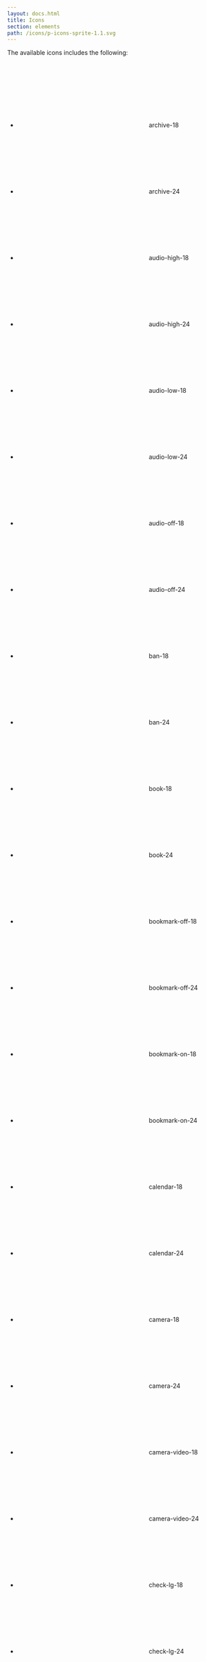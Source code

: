 ```yaml
---
layout: docs.html
title: Icons
section: elements
path: /icons/p-icons-sprite-1.1.svg
---
```


The available icons includes the following:

<ul class="d-icon-list">
  <li>
    <svg version = "1.1"
         xmlns = "http://www.w3.org/2000/svg" 
         xmlns:xlink = "http://www.w3.org/1999/xlink"
         role = "img"
         class = "pe-icon--archive-18">
      <use xlink:href = "{{path}}#archive-18"></use>
    </svg>
    archive-18
  </li>
  <li>
    <svg version = "1.1"
         xmlns = "http://www.w3.org/2000/svg" 
         xmlns:xlink = "http://www.w3.org/1999/xlink"
         role = "img"
         class = "pe-icon--archive-24">
      <use xlink:href = "{{path}}#archive-24"></use>
    </svg>
    archive-24
  </li>
  <li>
    <svg version = "1.1"
         xmlns = "http://www.w3.org/2000/svg" 
         xmlns:xlink = "http://www.w3.org/1999/xlink"
         role = "img"
         class = "pe-icon--audio-high-18">
      <use xlink:href = "{{path}}#audio-high-18"></use>
    </svg>
    audio-high-18
  </li>
  <li>
    <svg version = "1.1"
         xmlns = "http://www.w3.org/2000/svg" 
         xmlns:xlink = "http://www.w3.org/1999/xlink"
         role = "img"
         class = "pe-icon--audio-high-24">
      <use xlink:href = "{{path}}#audio-high-24"></use>
    </svg>
    audio-high-24
  </li>
  <li>
    <svg version = "1.1"
         xmlns = "http://www.w3.org/2000/svg" 
         xmlns:xlink = "http://www.w3.org/1999/xlink"
         role = "img"
         class = "pe-icon--audio-low-18">
      <use xlink:href = "{{path}}#audio-low-18"></use>
    </svg>
    audio-low-18
  </li>
  <li>
    <svg version = "1.1"
         xmlns = "http://www.w3.org/2000/svg" 
         xmlns:xlink = "http://www.w3.org/1999/xlink"
         role = "img"
         class = "pe-icon--audio-low-24">
      <use xlink:href = "{{path}}#audio-low-24"></use>
    </svg>
    audio-low-24
  </li>
  <li>
    <svg version = "1.1"
         xmlns = "http://www.w3.org/2000/svg" 
         xmlns:xlink = "http://www.w3.org/1999/xlink"
         role = "img"
         class = "pe-icon--audio-off-18">
      <use xlink:href = "{{path}}#audio-off-18"></use>
    </svg>
    audio-off-18
  </li>
  <li>
    <svg version = "1.1"
         xmlns = "http://www.w3.org/2000/svg" 
         xmlns:xlink = "http://www.w3.org/1999/xlink"
         role = "img"
         class = "pe-icon--audio-off-24">
      <use xlink:href = "{{path}}#audio-off-24"></use>
    </svg>
    audio-off-24
  </li>
  <li>
    <svg version = "1.1"
         xmlns = "http://www.w3.org/2000/svg" 
         xmlns:xlink = "http://www.w3.org/1999/xlink"
         role = "img"
         class = "pe-icon--ban-18">
      <use xlink:href = "{{path}}#ban-18"></use>
    </svg>
    ban-18
  </li>
  <li>
    <svg version = "1.1"
         xmlns = "http://www.w3.org/2000/svg" 
         xmlns:xlink = "http://www.w3.org/1999/xlink"
         role = "img"
         class = "pe-icon--ban-24">
      <use xlink:href = "{{path}}#ban-24"></use>
    </svg>
    ban-24
  </li>
  <li>
    <svg version = "1.1"
         xmlns = "http://www.w3.org/2000/svg" 
         xmlns:xlink = "http://www.w3.org/1999/xlink"
         role = "img"
         class = "pe-icon--book-18">
      <use xlink:href = "{{path}}#book-18"></use>
    </svg>
    book-18
  </li>
  <li>
    <svg version = "1.1"
         xmlns = "http://www.w3.org/2000/svg" 
         xmlns:xlink = "http://www.w3.org/1999/xlink"
         role = "img"
         class = "pe-icon--book-24">
      <use xlink:href = "{{path}}#book-24"></use>
    </svg>
    book-24
  </li>
  <li>
    <svg version = "1.1"
         xmlns = "http://www.w3.org/2000/svg" 
         xmlns:xlink = "http://www.w3.org/1999/xlink"
         role = "img"
         class = "pe-icon--bookmark-off-18">
      <use xlink:href = "{{path}}#bookmark-off-18"></use>
    </svg>
    bookmark-off-18
  </li>
  <li>
    <svg version = "1.1"
         xmlns = "http://www.w3.org/2000/svg" 
         xmlns:xlink = "http://www.w3.org/1999/xlink"
         role = "img"
         class = "pe-icon--bookmark-off-24">
      <use xlink:href = "{{path}}#bookmark-off-24"></use>
    </svg>
    bookmark-off-24
  </li>
  <li>
    <svg version = "1.1"
         xmlns = "http://www.w3.org/2000/svg" 
         xmlns:xlink = "http://www.w3.org/1999/xlink"
         role = "img"
         class = "pe-icon--bookmark-on-18">
      <use xlink:href = "{{path}}#bookmark-on-18"></use>
    </svg>
    bookmark-on-18
  </li>
  <li>
    <svg version = "1.1"
         xmlns = "http://www.w3.org/2000/svg" 
         xmlns:xlink = "http://www.w3.org/1999/xlink"
         role = "img"
         class = "pe-icon--bookmark-on-24">
      <use xlink:href = "{{path}}#bookmark-on-24"></use>
    </svg>
    bookmark-on-24
  </li>
  <li>
    <svg version = "1.1"
         xmlns = "http://www.w3.org/2000/svg" 
         xmlns:xlink = "http://www.w3.org/1999/xlink"
         role = "img"
         class = "pe-icon--calendar-18">
      <use xlink:href = "{{path}}#calendar-18"></use>
    </svg>
    calendar-18
  </li>
  <li>
    <svg version = "1.1"
         xmlns = "http://www.w3.org/2000/svg" 
         xmlns:xlink = "http://www.w3.org/1999/xlink"
         role = "img"
         class = "pe-icon--calendar-24">
      <use xlink:href = "{{path}}#calendar-24"></use>
    </svg>
    calendar-24
  </li>
  <li>
    <svg version = "1.1"
         xmlns = "http://www.w3.org/2000/svg" 
         xmlns:xlink = "http://www.w3.org/1999/xlink"
         role = "img"
         class = "pe-icon--camera-18">
      <use xlink:href = "{{path}}#camera-18"></use>
    </svg>
    camera-18
  </li>
  <li>
    <svg version = "1.1"
         xmlns = "http://www.w3.org/2000/svg" 
         xmlns:xlink = "http://www.w3.org/1999/xlink"
         role = "img"
         class = "pe-icon--camera-24">
      <use xlink:href = "{{path}}#camera-24"></use>
    </svg>
    camera-24
  </li>
  <li>
    <svg version = "1.1"
         xmlns = "http://www.w3.org/2000/svg" 
         xmlns:xlink = "http://www.w3.org/1999/xlink"
         role = "img"
         class = "pe-icon--camera-video-18">
      <use xlink:href = "{{path}}#camera-video-18"></use>
    </svg>
    camera-video-18
  </li>
  <li>
    <svg version = "1.1"
         xmlns = "http://www.w3.org/2000/svg" 
         xmlns:xlink = "http://www.w3.org/1999/xlink"
         role = "img"
         class = "pe-icon--camera-video-24">
      <use xlink:href = "{{path}}#camera-video-24"></use>
    </svg>
    camera-video-24
  </li>
  <li>
    <svg version = "1.1"
         xmlns = "http://www.w3.org/2000/svg" 
         xmlns:xlink = "http://www.w3.org/1999/xlink"
         role = "img"
         class = "pe-icon--check-lg-18">
      <use xlink:href = "{{path}}#check-lg-18"></use>
    </svg>
    check-lg-18
  </li>
  <li>
    <svg version = "1.1"
         xmlns = "http://www.w3.org/2000/svg" 
         xmlns:xlink = "http://www.w3.org/1999/xlink"
         role = "img"
         class = "pe-icon--check-lg-24">
      <use xlink:href = "{{path}}#check-lg-24"></use>
    </svg>
    check-lg-24
  </li>
  <li>
    <svg version = "1.1"
         xmlns = "http://www.w3.org/2000/svg" 
         xmlns:xlink = "http://www.w3.org/1999/xlink"
         role = "img"
         class = "pe-icon--check-sm-18">
      <use xlink:href = "{{path}}#check-sm-18"></use>
    </svg>
    check-sm-18
  </li>
  <li>
    <svg version = "1.1"
         xmlns = "http://www.w3.org/2000/svg" 
         xmlns:xlink = "http://www.w3.org/1999/xlink"
         role = "img"
         class = "pe-icon--check-sm-24">
      <use xlink:href = "{{path}}#check-sm-24"></use>
    </svg>
    check-sm-24
  </li>
  <li>
    <svg version = "1.1"
         xmlns = "http://www.w3.org/2000/svg" 
         xmlns:xlink = "http://www.w3.org/1999/xlink"
         role = "img"
         class = "pe-icon--checkbox-off-18">
      <use xlink:href = "{{path}}#checkbox-off-18"></use>
    </svg>
    checkbox-off-18
  </li>
  <li>
    <svg version = "1.1"
         xmlns = "http://www.w3.org/2000/svg" 
         xmlns:xlink = "http://www.w3.org/1999/xlink"
         role = "img"
         class = "pe-icon--checkbox-off-24">
      <use xlink:href = "{{path}}#checkbox-off-24"></use>
    </svg>
    checkbox-off-24
  </li>
  <li>
    <svg version = "1.1"
         xmlns = "http://www.w3.org/2000/svg" 
         xmlns:xlink = "http://www.w3.org/1999/xlink"
         role = "img"
         class = "pe-icon--checkbox-on-18">
      <use xlink:href = "{{path}}#checkbox-on-18"></use>
    </svg>
    checkbox-on-18
  </li>
  <li>
    <svg version = "1.1"
         xmlns = "http://www.w3.org/2000/svg" 
         xmlns:xlink = "http://www.w3.org/1999/xlink"
         role = "img"
         class = "pe-icon--checkbox-on-24">
      <use xlink:href = "{{path}}#checkbox-on-24"></use>
    </svg>
    checkbox-on-24
  </li>
  <li>
    <svg version = "1.1"
         xmlns = "http://www.w3.org/2000/svg" 
         xmlns:xlink = "http://www.w3.org/1999/xlink"
         role = "img"
         class = "pe-icon--checkbox-tristate-18">
      <use xlink:href = "{{path}}#checkbox-tristate-18"></use>
    </svg>
    checkbox-tristate-18
  </li>
  <li>
    <svg version = "1.1"
         xmlns = "http://www.w3.org/2000/svg" 
         xmlns:xlink = "http://www.w3.org/1999/xlink"
         role = "img"
         class = "pe-icon--checkbox-tristate-24">
      <use xlink:href = "{{path}}#checkbox-tristate-24"></use>
    </svg>
    checkbox-tristate-24
  </li>
  <li>
    <svg version = "1.1"
         xmlns = "http://www.w3.org/2000/svg" 
         xmlns:xlink = "http://www.w3.org/1999/xlink"
         role = "img"
         class = "pe-icon--chevron-back-18">
      <use xlink:href = "{{path}}#chevron-back-18"></use>
    </svg>
    chevron-back-18
  </li>
  <li>
    <svg version = "1.1"
         xmlns = "http://www.w3.org/2000/svg" 
         xmlns:xlink = "http://www.w3.org/1999/xlink"
         role = "img"
         class = "pe-icon--chevron-back-24">
      <use xlink:href = "{{path}}#chevron-back-24"></use>
    </svg>
    chevron-back-24
  </li>
  <li>
    <svg version = "1.1"
         xmlns = "http://www.w3.org/2000/svg" 
         xmlns:xlink = "http://www.w3.org/1999/xlink"
         role = "img"
         class = "pe-icon--chevron-next-18">
      <use xlink:href = "{{path}}#chevron-next-18"></use>
    </svg>
    chevron-next-18
  </li>
  <li>
    <svg version = "1.1"
         xmlns = "http://www.w3.org/2000/svg" 
         xmlns:xlink = "http://www.w3.org/1999/xlink"
         role = "img"
         class = "pe-icon--chevron-next-24">
      <use xlink:href = "{{path}}#chevron-next-24"></use>
    </svg>
    chevron-next-24
  </li>
  <li>
    <svg version = "1.1"
         xmlns = "http://www.w3.org/2000/svg" 
         xmlns:xlink = "http://www.w3.org/1999/xlink"
         role = "img"
         class = "pe-icon--clock-18">
      <use xlink:href = "{{path}}#clock-18"></use>
    </svg>
    clock-18
  </li>
  <li>
    <svg version = "1.1"
         xmlns = "http://www.w3.org/2000/svg" 
         xmlns:xlink = "http://www.w3.org/1999/xlink"
         role = "img"
         class = "pe-icon--clock-24">
      <use xlink:href = "{{path}}#clock-24"></use>
    </svg>
    clock-24
  </li>
  <li>
    <svg version = "1.1"
         xmlns = "http://www.w3.org/2000/svg" 
         xmlns:xlink = "http://www.w3.org/1999/xlink"
         role = "img"
         class = "pe-icon--delete-18">
      <use xlink:href = "{{path}}#delete-18"></use>
    </svg>
    delete-18
  </li>
  <li>
    <svg version = "1.1"
         xmlns = "http://www.w3.org/2000/svg" 
         xmlns:xlink = "http://www.w3.org/1999/xlink"
         role = "img"
         class = "pe-icon--delete-24">
      <use xlink:href = "{{path}}#delete-24"></use>
    </svg>
    delete-24
  </li>
  <li>
    <svg version = "1.1"
         xmlns = "http://www.w3.org/2000/svg" 
         xmlns:xlink = "http://www.w3.org/1999/xlink"
         role = "img"
         class = "pe-icon--desktop-18">
      <use xlink:href = "{{path}}#desktop-18"></use>
    </svg>
    desktop-18
  </li>
  <li>
    <svg version = "1.1"
         xmlns = "http://www.w3.org/2000/svg" 
         xmlns:xlink = "http://www.w3.org/1999/xlink"
         role = "img"
         class = "pe-icon--desktop-24">
      <use xlink:href = "{{path}}#desktop-24"></use>
    </svg>
    desktop-24
  </li>
  <li>
    <svg version = "1.1"
         xmlns = "http://www.w3.org/2000/svg" 
         xmlns:xlink = "http://www.w3.org/1999/xlink"
         role = "img"
         class = "pe-icon--dropdown-close-18">
      <use xlink:href = "{{path}}#dropdown-close-18"></use>
    </svg>
    dropdown-close-18
  </li>
  <li>
    <svg version = "1.1"
         xmlns = "http://www.w3.org/2000/svg" 
         xmlns:xlink = "http://www.w3.org/1999/xlink"
         role = "img"
         class = "pe-icon--dropdown-close-24">
      <use xlink:href = "{{path}}#dropdown-close-24"></use>
    </svg>
    dropdown-close-24
  </li>
  <li>
    <svg version = "1.1"
         xmlns = "http://www.w3.org/2000/svg" 
         xmlns:xlink = "http://www.w3.org/1999/xlink"
         role = "img"
         class = "pe-icon--dropdown-open-18">
      <use xlink:href = "{{path}}#dropdown-open-18"></use>
    </svg>
    dropdown-open-18
  </li>
  <li>
    <svg version = "1.1"
         xmlns = "http://www.w3.org/2000/svg" 
         xmlns:xlink = "http://www.w3.org/1999/xlink"
         role = "img"
         class = "pe-icon--dropdown-open-24">
      <use xlink:href = "{{path}}#dropdown-open-24"></use>
    </svg>
    dropdown-open-24
  </li>
  <li>
    <svg version = "1.1"
         xmlns = "http://www.w3.org/2000/svg" 
         xmlns:xlink = "http://www.w3.org/1999/xlink"
         role = "img"
         class = "pe-icon--email-18">
      <use xlink:href = "{{path}}#email-18"></use>
    </svg>
    email-18
  </li>
  <li>
    <svg version = "1.1"
         xmlns = "http://www.w3.org/2000/svg" 
         xmlns:xlink = "http://www.w3.org/1999/xlink"
         role = "img"
         class = "pe-icon--email-24">
      <use xlink:href = "{{path}}#email-24"></use>
    </svg>
    email-24
  </li>
  <li>
    <svg version = "1.1"
         xmlns = "http://www.w3.org/2000/svg" 
         xmlns:xlink = "http://www.w3.org/1999/xlink"
         role = "img"
         class = "pe-icon--favorite-off-18">
      <use xlink:href = "{{path}}#favorite-off-18"></use>
    </svg>
    favorite-off-18
  </li>
  <li>
    <svg version = "1.1"
         xmlns = "http://www.w3.org/2000/svg" 
         xmlns:xlink = "http://www.w3.org/1999/xlink"
         role = "img"
         class = "pe-icon--favorite-off-24">
      <use xlink:href = "{{path}}#favorite-off-24"></use>
    </svg>
    favorite-off-24
  </li>
  <li>
    <svg version = "1.1"
         xmlns = "http://www.w3.org/2000/svg" 
         xmlns:xlink = "http://www.w3.org/1999/xlink"
         role = "img"
         class = "pe-icon--favorite-on-18">
      <use xlink:href = "{{path}}#favorite-on-18"></use>
    </svg>
    favorite-on-18
  </li>
  <li>
    <svg version = "1.1"
         xmlns = "http://www.w3.org/2000/svg" 
         xmlns:xlink = "http://www.w3.org/1999/xlink"
         role = "img"
         class = "pe-icon--favorite-on-24">
      <use xlink:href = "{{path}}#favorite-on-24"></use>
    </svg>
    favorite-on-24
  </li>
  <li>
    <svg version = "1.1"
         xmlns = "http://www.w3.org/2000/svg" 
         xmlns:xlink = "http://www.w3.org/1999/xlink"
         role = "img"
         class = "pe-icon--file-18">
      <use xlink:href = "{{path}}#file-18"></use>
    </svg>
    file-18
  </li>
  <li>
    <svg version = "1.1"
         xmlns = "http://www.w3.org/2000/svg" 
         xmlns:xlink = "http://www.w3.org/1999/xlink"
         role = "img"
         class = "pe-icon--file-24">
      <use xlink:href = "{{path}}#file-24"></use>
    </svg>
    file-24
  </li>
  <li>
    <svg version = "1.1"
         xmlns = "http://www.w3.org/2000/svg" 
         xmlns:xlink = "http://www.w3.org/1999/xlink"
         role = "img"
         class = "pe-icon--font-lg-18">
      <use xlink:href = "{{path}}#font-lg-18"></use>
    </svg>
    font-lg-18
  </li>
  <li>
    <svg version = "1.1"
         xmlns = "http://www.w3.org/2000/svg" 
         xmlns:xlink = "http://www.w3.org/1999/xlink"
         role = "img"
         class = "pe-icon--font-lg-24">
      <use xlink:href = "{{path}}#font-lg-24"></use>
    </svg>
    font-lg-24
  </li>
  <li>
    <svg version = "1.1"
         xmlns = "http://www.w3.org/2000/svg" 
         xmlns:xlink = "http://www.w3.org/1999/xlink"
         role = "img"
         class = "pe-icon--font-setting-18">
      <use xlink:href = "{{path}}#font-setting-18"></use>
    </svg>
    font-setting-18
  </li>
  <li>
    <svg version = "1.1"
         xmlns = "http://www.w3.org/2000/svg" 
         xmlns:xlink = "http://www.w3.org/1999/xlink"
         role = "img"
         class = "pe-icon--font-setting-24">
      <use xlink:href = "{{path}}#font-setting-24"></use>
    </svg>
    font-setting-24
  </li>
  <li>
    <svg version = "1.1"
         xmlns = "http://www.w3.org/2000/svg" 
         xmlns:xlink = "http://www.w3.org/1999/xlink"
         role = "img"
         class = "pe-icon--font-sm-18">
      <use xlink:href = "{{path}}#font-sm-18"></use>
    </svg>
    font-sm-18
  </li>
  <li>
    <svg version = "1.1"
         xmlns = "http://www.w3.org/2000/svg" 
         xmlns:xlink = "http://www.w3.org/1999/xlink"
         role = "img"
         class = "pe-icon--font-sm-24">
      <use xlink:href = "{{path}}#font-sm-24"></use>
    </svg>
    font-sm-24
  </li>
  <li>
    <svg version = "1.1"
         xmlns = "http://www.w3.org/2000/svg" 
         xmlns:xlink = "http://www.w3.org/1999/xlink"
         role = "img"
         class = "pe-icon--group-18">
      <use xlink:href = "{{path}}#group-18"></use>
    </svg>
    group-18
  </li>
  <li>
    <svg version = "1.1"
         xmlns = "http://www.w3.org/2000/svg" 
         xmlns:xlink = "http://www.w3.org/1999/xlink"
         role = "img"
         class = "pe-icon--group-24">
      <use xlink:href = "{{path}}#group-24"></use>
    </svg>
    group-24
  </li>
  <li>
    <svg version = "1.1"
         xmlns = "http://www.w3.org/2000/svg" 
         xmlns:xlink = "http://www.w3.org/1999/xlink"
         role = "img"
         class = "pe-icon--help-fill-18">
      <use xlink:href = "{{path}}#help-fill-18"></use>
    </svg>
    help-fill-18
  </li>
  <li>
    <svg version = "1.1"
         xmlns = "http://www.w3.org/2000/svg" 
         xmlns:xlink = "http://www.w3.org/1999/xlink"
         role = "img"
         class = "pe-icon--help-fill-24">
      <use xlink:href = "{{path}}#help-fill-24"></use>
    </svg>
    help-fill-24
  </li>
  <li>
    <svg version = "1.1"
         xmlns = "http://www.w3.org/2000/svg" 
         xmlns:xlink = "http://www.w3.org/1999/xlink"
         role = "img"
         class = "pe-icon--help-outline-18">
      <use xlink:href = "{{path}}#help-outline-18"></use>
    </svg>
    help-outline-18
  </li>
  <li>
    <svg version = "1.1"
         xmlns = "http://www.w3.org/2000/svg" 
         xmlns:xlink = "http://www.w3.org/1999/xlink"
         role = "img"
         class = "pe-icon--help-outline-24">
      <use xlink:href = "{{path}}#help-outline-24"></use>
    </svg>
    help-outline-24
  </li>
  <li>
    <svg version = "1.1"
         xmlns = "http://www.w3.org/2000/svg" 
         xmlns:xlink = "http://www.w3.org/1999/xlink"
         role = "img"
         class = "pe-icon--image-18">
      <use xlink:href = "{{path}}#image-18"></use>
    </svg>
    image-18
  </li>
  <li>
    <svg version = "1.1"
         xmlns = "http://www.w3.org/2000/svg" 
         xmlns:xlink = "http://www.w3.org/1999/xlink"
         role = "img"
         class = "pe-icon--image-24">
      <use xlink:href = "{{path}}#image-24"></use>
    </svg>
    image-24
  </li>
  <li>
    <svg version = "1.1"
         xmlns = "http://www.w3.org/2000/svg" 
         xmlns:xlink = "http://www.w3.org/1999/xlink"
         role = "img"
         class = "pe-icon--info-fill-18">
      <use xlink:href = "{{path}}#info-fill-18"></use>
    </svg>
    info-fill-18
  </li>
  <li>
    <svg version = "1.1"
         xmlns = "http://www.w3.org/2000/svg" 
         xmlns:xlink = "http://www.w3.org/1999/xlink"
         role = "img"
         class = "pe-icon--info-fill-24">
      <use xlink:href = "{{path}}#info-fill-24"></use>
    </svg>
    info-fill-24
  </li>
  <li>
    <svg version = "1.1"
         xmlns = "http://www.w3.org/2000/svg" 
         xmlns:xlink = "http://www.w3.org/1999/xlink"
         role = "img"
         class = "pe-icon--info-outline-18">
      <use xlink:href = "{{path}}#info-outline-18"></use>
    </svg>
    info-outline-18
  </li>
  <li>
    <svg version = "1.1"
         xmlns = "http://www.w3.org/2000/svg" 
         xmlns:xlink = "http://www.w3.org/1999/xlink"
         role = "img"
         class = "pe-icon--info-outline-24">
      <use xlink:href = "{{path}}#info-outline-24"></use>
    </svg>
    info-outline-24
  </li>
  <li>
    <svg version = "1.1"
         xmlns = "http://www.w3.org/2000/svg" 
         xmlns:xlink = "http://www.w3.org/1999/xlink"
         role = "img"
         class = "pe-icon--item-add-18">
      <use xlink:href = "{{path}}#item-add-18"></use>
    </svg>
    item-add-18
  </li>
  <li>
    <svg version = "1.1"
         xmlns = "http://www.w3.org/2000/svg" 
         xmlns:xlink = "http://www.w3.org/1999/xlink"
         role = "img"
         class = "pe-icon--item-add-24">
      <use xlink:href = "{{path}}#item-add-24"></use>
    </svg>
    item-add-24
  </li>
  <li>
    <svg version = "1.1"
         xmlns = "http://www.w3.org/2000/svg" 
         xmlns:xlink = "http://www.w3.org/1999/xlink"
         role = "img"
         class = "pe-icon--item-remove-18">
      <use xlink:href = "{{path}}#item-remove-18"></use>
    </svg>
    item-remove-18
  </li>
  <li>
    <svg version = "1.1"
         xmlns = "http://www.w3.org/2000/svg" 
         xmlns:xlink = "http://www.w3.org/1999/xlink"
         role = "img"
         class = "pe-icon--item-remove-24">
      <use xlink:href = "{{path}}#item-remove-24"></use>
    </svg>
    item-remove-24
  </li>
  <li>
    <svg version = "1.1"
         xmlns = "http://www.w3.org/2000/svg" 
         xmlns:xlink = "http://www.w3.org/1999/xlink"
         role = "img"
         class = "pe-icon--lock-close-18">
      <use xlink:href = "{{path}}#lock-close-18"></use>
    </svg>
    lock-close-18
  </li>
  <li>
    <svg version = "1.1"
         xmlns = "http://www.w3.org/2000/svg" 
         xmlns:xlink = "http://www.w3.org/1999/xlink"
         role = "img"
         class = "pe-icon--lock-close-24">
      <use xlink:href = "{{path}}#lock-close-24"></use>
    </svg>
    lock-close-24
  </li>
  <li>
    <svg version = "1.1"
         xmlns = "http://www.w3.org/2000/svg" 
         xmlns:xlink = "http://www.w3.org/1999/xlink"
         role = "img"
         class = "pe-icon--lock-open-18">
      <use xlink:href = "{{path}}#lock-open-18"></use>
    </svg>
    lock-open-18
  </li>
  <li>
    <svg version = "1.1"
         xmlns = "http://www.w3.org/2000/svg" 
         xmlns:xlink = "http://www.w3.org/1999/xlink"
         role = "img"
         class = "pe-icon--lock-open-24">
      <use xlink:href = "{{path}}#lock-open-24"></use>
    </svg>
    lock-open-24
  </li>
  <li>
    <svg version = "1.1"
         xmlns = "http://www.w3.org/2000/svg" 
         xmlns:xlink = "http://www.w3.org/1999/xlink"
         role = "img"
         class = "pe-icon--note-18">
      <use xlink:href = "{{path}}#note-18"></use>
    </svg>
    note-18
  </li>
  <li>
    <svg version = "1.1"
         xmlns = "http://www.w3.org/2000/svg" 
         xmlns:xlink = "http://www.w3.org/1999/xlink"
         role = "img"
         class = "pe-icon--note-24">
      <use xlink:href = "{{path}}#note-24"></use>
    </svg>
    note-24
  </li>
  <li>
    <svg version = "1.1"
         xmlns = "http://www.w3.org/2000/svg" 
         xmlns:xlink = "http://www.w3.org/1999/xlink"
         role = "img"
         class = "pe-icon--pause-18">
      <use xlink:href = "{{path}}#pause-18"></use>
    </svg>
    pause-18
  </li>
  <li>
    <svg version = "1.1"
         xmlns = "http://www.w3.org/2000/svg" 
         xmlns:xlink = "http://www.w3.org/1999/xlink"
         role = "img"
         class = "pe-icon--pause-24">
      <use xlink:href = "{{path}}#pause-24"></use>
    </svg>
    pause-24
  </li>
  <li>
    <svg version = "1.1"
         xmlns = "http://www.w3.org/2000/svg" 
         xmlns:xlink = "http://www.w3.org/1999/xlink"
         role = "img"
         class = "pe-icon--person-18">
      <use xlink:href = "{{path}}#person-18"></use>
    </svg>
    person-18
  </li>
  <li>
    <svg version = "1.1"
         xmlns = "http://www.w3.org/2000/svg" 
         xmlns:xlink = "http://www.w3.org/1999/xlink"
         role = "img"
         class = "pe-icon--person-24">
      <use xlink:href = "{{path}}#person-24"></use>
    </svg>
    person-24
  </li>
  <li>
    <svg version = "1.1"
         xmlns = "http://www.w3.org/2000/svg" 
         xmlns:xlink = "http://www.w3.org/1999/xlink"
         role = "img"
         class = "pe-icon--pivot-close-18">
      <use xlink:href = "{{path}}#pivot-close-18"></use>
    </svg>
    pivot-close-18
  </li>
  <li>
    <svg version = "1.1"
         xmlns = "http://www.w3.org/2000/svg" 
         xmlns:xlink = "http://www.w3.org/1999/xlink"
         role = "img"
         class = "pe-icon--pivot-close-24">
      <use xlink:href = "{{path}}#pivot-close-24"></use>
    </svg>
    pivot-close-24
  </li>
  <li>
    <svg version = "1.1"
         xmlns = "http://www.w3.org/2000/svg" 
         xmlns:xlink = "http://www.w3.org/1999/xlink"
         role = "img"
         class = "pe-icon--pivot-open-18">
      <use xlink:href = "{{path}}#pivot-open-18"></use>
    </svg>
    pivot-open-18
  </li>
  <li>
    <svg version = "1.1"
         xmlns = "http://www.w3.org/2000/svg" 
         xmlns:xlink = "http://www.w3.org/1999/xlink"
         role = "img"
         class = "pe-icon--pivot-open-24">
      <use xlink:href = "{{path}}#pivot-open-24"></use>
    </svg>
    pivot-open-24
  </li>
  <li>
    <svg version = "1.1"
         xmlns = "http://www.w3.org/2000/svg" 
         xmlns:xlink = "http://www.w3.org/1999/xlink"
         role = "img"
         class = "pe-icon--play-18">
      <use xlink:href = "{{path}}#play-18"></use>
    </svg>
    play-18
  </li>
  <li>
    <svg version = "1.1"
         xmlns = "http://www.w3.org/2000/svg" 
         xmlns:xlink = "http://www.w3.org/1999/xlink"
         role = "img"
         class = "pe-icon--play-24">
      <use xlink:href = "{{path}}#play-24"></use>
    </svg>
    play-24
  </li>
  <li>
    <svg version = "1.1"
         xmlns = "http://www.w3.org/2000/svg" 
         xmlns:xlink = "http://www.w3.org/1999/xlink"
         role = "img"
         class = "pe-icon--point-back-18">
      <use xlink:href = "{{path}}#point-back-18"></use>
    </svg>
    point-back-18
  </li>
  <li>
    <svg version = "1.1"
         xmlns = "http://www.w3.org/2000/svg" 
         xmlns:xlink = "http://www.w3.org/1999/xlink"
         role = "img"
         class = "pe-icon--point-back-24">
      <use xlink:href = "{{path}}#point-back-24"></use>
    </svg>
    point-back-24
  </li>
  <li>
    <svg version = "1.1"
         xmlns = "http://www.w3.org/2000/svg" 
         xmlns:xlink = "http://www.w3.org/1999/xlink"
         role = "img"
         class = "pe-icon--point-next-18">
      <use xlink:href = "{{path}}#point-next-18"></use>
    </svg>
    point-next-18
  </li>
  <li>
    <svg version = "1.1"
         xmlns = "http://www.w3.org/2000/svg" 
         xmlns:xlink = "http://www.w3.org/1999/xlink"
         role = "img"
         class = "pe-icon--point-next-24">
      <use xlink:href = "{{path}}#point-next-24"></use>
    </svg>
    point-next-24
  </li>
  <li>
    <svg version = "1.1"
         xmlns = "http://www.w3.org/2000/svg" 
         xmlns:xlink = "http://www.w3.org/1999/xlink"
         role = "img"
         class = "pe-icon--radio-button-on-18">
      <use xlink:href = "{{path}}#radio-button-on-18"></use>
    </svg>
    radio-button-on-18
  </li>
  <li>
    <svg version = "1.1"
         xmlns = "http://www.w3.org/2000/svg" 
         xmlns:xlink = "http://www.w3.org/1999/xlink"
         role = "img"
         class = "pe-icon--radio-button-on-24">
      <use xlink:href = "{{path}}#radio-button-on-24"></use>
    </svg>
    radio-button-on-24
  </li>
  <li>
    <svg version = "1.1"
         xmlns = "http://www.w3.org/2000/svg" 
         xmlns:xlink = "http://www.w3.org/1999/xlink"
         role = "img"
         class = "pe-icon--radio-button-off-18">
      <use xlink:href = "{{path}}#radio-button-off-18"></use>
    </svg>
    radio-button-off-18
  </li>
  <li>
    <svg version = "1.1"
         xmlns = "http://www.w3.org/2000/svg" 
         xmlns:xlink = "http://www.w3.org/1999/xlink"
         role = "img"
         class = "pe-icon--radio-button-off-24">
      <use xlink:href = "{{path}}#radio-button-off-24"></use>
    </svg>
    radio-button-off-24
  </li>
  <li>
    <svg version = "1.1"
         xmlns = "http://www.w3.org/2000/svg" 
         xmlns:xlink = "http://www.w3.org/1999/xlink"
         role = "img"
         class = "pe-icon--remove-lg-18">
      <use xlink:href = "{{path}}#remove-lg-18"></use>
    </svg>
    remove-lg-18
  </li>
  <li>
    <svg version = "1.1"
         xmlns = "http://www.w3.org/2000/svg" 
         xmlns:xlink = "http://www.w3.org/1999/xlink"
         role = "img"
         class = "pe-icon--remove-lg-24">
      <use xlink:href = "{{path}}#remove-lg-24"></use>
    </svg>
    remove-lg-24
  </li>
  <li>
    <svg version = "1.1"
         xmlns = "http://www.w3.org/2000/svg" 
         xmlns:xlink = "http://www.w3.org/1999/xlink"
         role = "img"
         class = "pe-icon--remove-sm-18">
      <use xlink:href = "{{path}}#remove-sm-18"></use>
    </svg>
    remove-sm-18
  </li>
  <li>
    <svg version = "1.1"
         xmlns = "http://www.w3.org/2000/svg" 
         xmlns:xlink = "http://www.w3.org/1999/xlink"
         role = "img"
         class = "pe-icon--remove-sm-24">
      <use xlink:href = "{{path}}#remove-sm-24"></use>
    </svg>
    remove-sm-24
  </li>
  <li>
    <svg version = "1.1"
         xmlns = "http://www.w3.org/2000/svg" 
         xmlns:xlink = "http://www.w3.org/1999/xlink"
         role = "img"
         class = "pe-icon--screen-full-18">
      <use xlink:href = "{{path}}#screen-full-18"></use>
    </svg>
    screen-full-18
  </li>
  <li>
    <svg version = "1.1"
         xmlns = "http://www.w3.org/2000/svg" 
         xmlns:xlink = "http://www.w3.org/1999/xlink"
         role = "img"
         class = "pe-icon--screen-full-24">
      <use xlink:href = "{{path}}#screen-full-24"></use>
    </svg>
    screen-full-24
  </li>
  <li>
    <svg version = "1.1"
         xmlns = "http://www.w3.org/2000/svg" 
         xmlns:xlink = "http://www.w3.org/1999/xlink"
         role = "img"
         class = "pe-icon--screen-minimize-18">
      <use xlink:href = "{{path}}#screen-minimize-18"></use>
    </svg>
    screen-minimize-18
  </li>
  <li>
    <svg version = "1.1"
         xmlns = "http://www.w3.org/2000/svg" 
         xmlns:xlink = "http://www.w3.org/1999/xlink"
         role = "img"
         class = "pe-icon--screen-minimize-24">
      <use xlink:href = "{{path}}#screen-minimize-24"></use>
    </svg>
    screen-minimize-24
  </li>
  <li>
    <svg version = "1.1"
         xmlns = "http://www.w3.org/2000/svg" 
         xmlns:xlink = "http://www.w3.org/1999/xlink"
         role = "img"
         class = "pe-icon--search-lg-18">
      <use xlink:href = "{{path}}#search-lg-18"></use>
    </svg>
    search-lg-18
  </li>
  <li>
    <svg version = "1.1"
         xmlns = "http://www.w3.org/2000/svg" 
         xmlns:xlink = "http://www.w3.org/1999/xlink"
         role = "img"
         class = "pe-icon--search-lg-24">
      <use xlink:href = "{{path}}#search-lg-24"></use>
    </svg>
    search-lg-24
  </li>
  <li>
    <svg version = "1.1"
         xmlns = "http://www.w3.org/2000/svg" 
         xmlns:xlink = "http://www.w3.org/1999/xlink"
         role = "img"
         class = "pe-icon--search-sm-18">
      <use xlink:href = "{{path}}#search-sm-18"></use>
    </svg>
    search-sm-18
  </li>
  <li>
    <svg version = "1.1"
         xmlns = "http://www.w3.org/2000/svg" 
         xmlns:xlink = "http://www.w3.org/1999/xlink"
         role = "img"
         class = "pe-icon--search-sm-24">
      <use xlink:href = "{{path}}#search-sm-24"></use>
    </svg>
    search-sm-24
  </li>
  <li>
    <svg version = "1.1"
         xmlns = "http://www.w3.org/2000/svg" 
         xmlns:xlink = "http://www.w3.org/1999/xlink"
         role = "img"
         class = "pe-icon--settings-18">
      <use xlink:href = "{{path}}#settings-18"></use>
    </svg>
    settings-18
  </li>
  <li>
    <svg version = "1.1"
         xmlns = "http://www.w3.org/2000/svg" 
         xmlns:xlink = "http://www.w3.org/1999/xlink"
         role = "img"
         class = "pe-icon--settings-24">
      <use xlink:href = "{{path}}#settings-24"></use>
    </svg>
    settings-24
  </li>
  <li>
    <svg version = "1.1"
         xmlns = "http://www.w3.org/2000/svg" 
         xmlns:xlink = "http://www.w3.org/1999/xlink"
         role = "img"
         class = "pe-icon--show-off-18">
      <use xlink:href = "{{path}}#show-off-18"></use>
    </svg>
    show-off-18
  </li>
  <li>
    <svg version = "1.1"
         xmlns = "http://www.w3.org/2000/svg" 
         xmlns:xlink = "http://www.w3.org/1999/xlink"
         role = "img"
         class = "pe-icon--show-off-24">
      <use xlink:href = "{{path}}#show-off-24"></use>
    </svg>
    show-off-24
  </li>
  <li>
    <svg version = "1.1"
         xmlns = "http://www.w3.org/2000/svg" 
         xmlns:xlink = "http://www.w3.org/1999/xlink"
         role = "img"
         class = "pe-icon--show-on-18">
      <use xlink:href = "{{path}}#show-on-18"></use>
    </svg>
    show-on-18
  </li>
  <li>
    <svg version = "1.1"
         xmlns = "http://www.w3.org/2000/svg" 
         xmlns:xlink = "http://www.w3.org/1999/xlink"
         role = "img"
         class = "pe-icon--show-on-24">
      <use xlink:href = "{{path}}#show-on-24"></use>
    </svg>
    show-on-24
  </li>
  <li>
    <svg version = "1.1"
         xmlns = "http://www.w3.org/2000/svg" 
         xmlns:xlink = "http://www.w3.org/1999/xlink"
         role = "img"
         class = "pe-icon--tip-18">
      <use xlink:href = "{{path}}#tip-18"></use>
    </svg>
    tip-18
  </li>
  <li>
    <svg version = "1.1"
         xmlns = "http://www.w3.org/2000/svg" 
         xmlns:xlink = "http://www.w3.org/1999/xlink"
         role = "img"
         class = "pe-icon--tip-24">
      <use xlink:href = "{{path}}#tip-24"></use>
    </svg>
    tip-24
  </li>
  <li>
    <svg version = "1.1"
         xmlns = "http://www.w3.org/2000/svg" 
         xmlns:xlink = "http://www.w3.org/1999/xlink"
         role = "img"
         class = "pe-icon--view-list-18">
      <use xlink:href = "{{path}}#view-list-18"></use>
    </svg>
    view-list-18
  </li>
  <li>
    <svg version = "1.1"
         xmlns = "http://www.w3.org/2000/svg" 
         xmlns:xlink = "http://www.w3.org/1999/xlink"
         role = "img"
         class = "pe-icon--view-list-24">
      <use xlink:href = "{{path}}#view-list-24"></use>
    </svg>
    view-list-24
  </li>
  <li>
    <svg version = "1.1"
         xmlns = "http://www.w3.org/2000/svg" 
         xmlns:xlink = "http://www.w3.org/1999/xlink"
         role = "img"
         class = "pe-icon--view-tile-18">
      <use xlink:href = "{{path}}#view-tile-18"></use>
    </svg>
    view-tile-18
  </li>
  <li>
    <svg version = "1.1"
         xmlns = "http://www.w3.org/2000/svg" 
         xmlns:xlink = "http://www.w3.org/1999/xlink"
         role = "img"
         class = "pe-icon--view-tile-24">
      <use xlink:href = "{{path}}#view-tile-24"></use>
    </svg>
    view-tile-24
  </li>
  <li>
    <svg version = "1.1"
         xmlns = "http://www.w3.org/2000/svg" 
         xmlns:xlink = "http://www.w3.org/1999/xlink"
         role = "img"
         class = "pe-icon--warning-18">
      <use xlink:href = "{{path}}#warning-18"></use>
    </svg>
    warning-18
  </li>
  <li>
    <svg version = "1.1"
         xmlns = "http://www.w3.org/2000/svg" 
         xmlns:xlink = "http://www.w3.org/1999/xlink"
         role = "img"
         class = "pe-icon--warning-24">
      <use xlink:href = "{{path}}#warning-24"></use>
    </svg>
    warning-24
  </li>
  <li>
    <svg version = "1.1"
         xmlns = "http://www.w3.org/2000/svg" 
         xmlns:xlink = "http://www.w3.org/1999/xlink"
         role = "img"
         class = "pe-icon--zoom-in-18">
      <use xlink:href = "{{path}}#zoom-in-18"></use>
    </svg>
    zoom-in-18
  </li>
  <li>
    <svg version = "1.1"
         xmlns = "http://www.w3.org/2000/svg" 
         xmlns:xlink = "http://www.w3.org/1999/xlink"
         role = "img"
         class = "pe-icon--zoom-in-24">
      <use xlink:href = "{{path}}#zoom-in-24"></use>
    </svg>
    zoom-in-24
  </li>
  <li>
    <svg version = "1.1"
         xmlns = "http://www.w3.org/2000/svg" 
         xmlns:xlink = "http://www.w3.org/1999/xlink"
         role = "img"
         class = "pe-icon--zoom-out-18">
      <use xlink:href = "{{path}}#zoom-out-18"></use>
    </svg>
    zoom-out-18
  </li>
  <li>
    <svg version = "1.1"
         xmlns = "http://www.w3.org/2000/svg" 
         xmlns:xlink = "http://www.w3.org/1999/xlink"
         role = "img"
         class = "pe-icon--zoom-out-24">
      <use xlink:href = "{{path}}#zoom-out-24"></use>
    </svg>
    zoom-out-24
  </li>
</ul>

## Making decorative icons

Decorative icons are sitting next to visible text as a decoration to that text. If they were HTML images, their alt attributes would be "" (empty string).

{{#demo}}
<h2 style="color:#db0020;background-color:pink;padding:5px;">
  <svg style="vertical-align:baseline"
       version="1.1"
       xmlns="http://www.w3.org/2000/svg" 
       xmlns:xlink="http://www.w3.org/1999/xlink"
       aria-hidden="true"
       class="pe-icon--warning-18">
    <use xlink:href="{{path}}#warning-18"></use>
  </svg>
  Warning! Stuff happened!</h2>
{{/demo}}

## Making stand-along icons

Stand-alone icons represent meaningful content on their own, and require their own internal alternative text. If they were HTML images, they would have alt="their meaning". Examples include icons used instead of text inside actionable controls like buttons.

In order for the internal text to work in all assistive tech and browsers currently, a small hack is required: the `title` element must get an id (which of course must be unique on the page) and the `svg` element gets an `aria-labelledby` attribute pointing to that id. Text inside the `title` tag is not visible on the page.

{{#demo}}
<button type="button" class="pe-btn">
  <svg version="1.1"
       xmlns="http://www.w3.org/2000/svg" 
       xmlns:xlink="http://www.w3.org/1999/xlink"
       role="img"
       aria-labelledby="r2"
       class="pe-icon--remove-sm-18">
    <title id="r2">Close dialog</title>
    <use xlink:href="{{path}}#remove-sm-18"></use>
  </svg>
</button>
{{/demo}}

<aside>
  <h3 class="pe-title">Change the path to the icon</h3>
  <p>The default directory for the icon file is <code>../icons/</code>.</p>
</aside>


## Adding new icons

After a proposed icon has been accepted by the UX Framework team, an SVG can be created in whichever program you prefer. For a size-18 icon, set the viewBox attribute to "0 0 18 18". For the size-24 version, set the viewBox attribute to "0 0 24 24". This means if the icon you've created is a bit smaller either vertically or horizontally than those dimensions, empty space will be the result (and this is okay).

* Open the SVG icons file found in the `/assets/icons/` folder in a text editor
* Open your new icon SVG file in a text editor
* In the Elements icon file, insert a &lt;symbol&gt; tag with an id attribute matching the name of the new icon and its size; and add in the viewBox attribute
      <p>Example: <code>&lt;symbol id="my-newIcon-18" viewBox="0 0 18 18"&gt;
 ...
&lt;symbol&gt;</code></p>

* From your new icon, copy the &lt;path&gt; into the Elements file, inside the &lt;symbol&gt; tags.
* Test your new icon out locally

Don't forget to add the new icon to this file, and update the path variable at the top if this .md file.

If you've generated an icon with the correct viewBox attribute and don't feel comfortable editing the Elements SVG file, send your icon file to the PDA team.


## Making icons accessible

The major accessibility problem with icons is that users don't tend to know what they are or what they mean unless they are associated with a textual label. Textual labels particularly aid users with cognitive disabilities. This is especially important if the icons are the primary "text" of an interactive element (e.g. links, buttons).

### Screen readers

Screen readers *may* alert their users to the existence of decorative SVGs. When the icon is purely decorative, adding `aria-hidden="true"` to the SVG will hide it from assistive technologies.

<pre><code>
  &lt;svg version="1.1"
       xmlns="http://www.w3.org/2000/svg" 
       xmlns:xlink="http://www.w3.org/1999/xlink"
       <b>aria-hidden="true"</b>
       class="pe-icon--warning-18"&gt;
    &lt;use xlink:href="../path-to-icon#warning-18"&gt;&lt;/use&gt;
  &lt;/svg&gt;
</code></pre>

Do not use this attribute for icons that are content! Those icons with text inside them should have `role=img` instead:

<pre><code>
  &lt;svg version="1.1"
       xmlns="http://www.w3.org/2000/svg" 
       xmlns:xlink="http://www.w3.org/1999/xlink"
       <b>role="img"
       aria-labelledby="r3"</b>
       class="pe-icon--warning-18"&gt;
    <b>&lt;title id="r3"&gt;Text here!&lt;/title&gt;</b>
    &lt;use xlink:href="../path-to-icon#warning-18"&gt;&lt;/use&gt;
  &lt;/svg&gt;
</code></pre>

The `aria-labelledby` is a fix for some older browsers and Assistive Tech, as is the role (some browsers and some AT see SVGs with other roles such as `diagram` or `group`).

It's important to note that speech users (who interact with the page using voice commands) will not have access to the names of interactive elements whose text is visually hidden and only made available to screen readers. There are only a few icons where a user has a good chance of guessing the interactive element's name, such as "close" and "search," so it's important to show visible names of interactive elements as much as possible.


